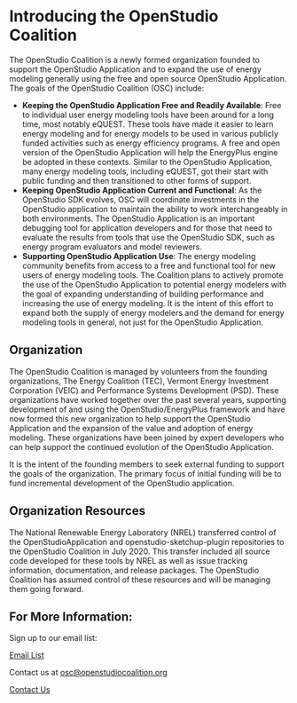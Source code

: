 <h1>Introducing the OpenStudio Coalition</h1>
The OpenStudio Coalition is a newly formed organization founded to support the OpenStudio Application and to expand the use of energy modeling generally using the free and open source OpenStudio Application.
The goals of the OpenStudio Coalition (OSC) include:

- **Keeping the OpenStudio Application Free and Readily Available**: Free to individual user energy modeling tools have been around for a long time, most notably eQUEST.  These tools have made it easier to learn energy modeling and for energy models to be used in various publicly funded activities such as energy efficiency programs.  A free and open version of the OpenStudio Application will help the EnergyPlus engine be adopted in these contexts. Similar to the OpenStudio Application, many energy modeling tools, including eQUEST, got their start with public funding and then transitioned to other forms of support. 
- **Keeping OpenStudio Application Current and Functional**: As the OpenStudio SDK evolves, OSC will coordinate investments in the OpenStudio application to maintain the ability to work interchangeably in both environments.  The OpenStudio Application is an important debugging tool for application developers and for those that need to evaluate the results from tools that use the OpenStudio SDK, such as energy program evaluators and model reviewers.
- **Supporting OpenStudio Application Use**: The energy modeling community benefits from access to a free and functional tool for new users of energy modeling tools.  The Coalition plans to actively promote the use of the OpenStudio Application to potential energy modelers with the goal of expanding understanding of building performance and increasing the use of energy modeling.  It is the intent of this effort to expand both the supply of energy modelers and the demand for energy modeling tools in general, not just for the OpenStudio Application. 

## Organization

The OpenStudio Coalition is managed by volunteers from the founding organizations, The Energy Coalition (TEC), Vermont Energy Investment Corporation (VEIC) and Performance Systems Development (PSD).  These organizations have worked together over the past several years, supporting development of and using the OpenStudio/EnergyPlus framework and have now formed this new organization to help support the OpenStudio Application and the expansion of the value and adoption of energy modeling.  These organizations have been joined by expert developers who can help support the continued evolution of the OpenStudio Application.

It is the intent of the founding members to seek external funding to support the goals of the organization.  The primary focus of initial funding will be to fund incremental development of the OpenStudio application. 

## Organization Resources
The National Renewable Energy Laboratory (NREL) transferred control of the OpenStudioApplication and openstudio-sketchup-plugin repositories to the OpenStudio Coalition in July 2020.  This transfer included all source code developed for these tools by NREL as well as issue tracking information, documentation, and release packages.  The OpenStudio Coalition has assumed control of these resources and will be managing them going forward.  

## For More Information:

Sign up to our email list:

<a href="mailing_list.md" class="btn btn-primary" role="button">Email List</a>

Contact us at osc@openstudiocoalition.org
 
<a href="mailto:osc@openstudiocoalition.org" class="btn btn-primary" role="button">Contact Us</a>


 

